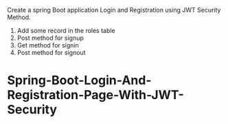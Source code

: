 Create a spring Boot application Login and Registration using JWT Security Method.

1) Add some record in the roles table 
2) Post method for signup
3) Get method for signin
4) Post method for signout

# Spring-Boot-Login-And-Registration-Page-With-JWT-Security
